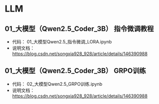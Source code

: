 # LLM

## 01_大模型（Qwen2.5_Coder_3B） 指令微调教程

  - 代码： 01_大模型Qwen2.5_指令微调_LORA.ipynb
  - 说明文档： https://blog.csdn.net/songxia928_928/article/details/146390988


## 01_大模型（Qwen2.5_Coder_3B） GRPO训练

  - 代码： 02_大模型Qwen2.5_GRPO训练.ipynb
  - 说明文档： https://blog.csdn.net/songxia928_928/article/details/146390988




